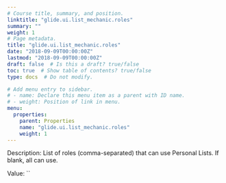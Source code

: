 ```yaml
---
# Course title, summary, and position.
linktitle: "glide.ui.list_mechanic.roles"
summary: ""
weight: 1
# Page metadata.
title: "glide.ui.list_mechanic.roles"
date: "2018-09-09T00:00:00Z"
lastmod: "2018-09-09T00:00:00Z"
draft: false  # Is this a draft? true/false
toc: true  # Show table of contents? true/false
type: docs  # Do not modify.

# Add menu entry to sidebar.
# - name: Declare this menu item as a parent with ID name.
# - weight: Position of link in menu.
menu:
  properties:
    parent: Properties
    name: "glide.ui.list_mechanic.roles"
    weight: 1
---
```


Description: List of roles (comma-separated) that can use Personal Lists. If blank, all can use.


Value: ``